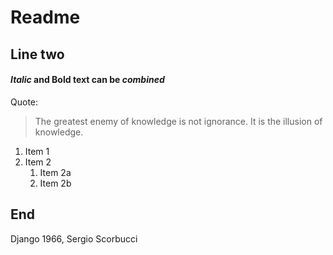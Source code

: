 # Readme 
## Line two

#### *Italic* and **Bold** text __can be *combined*__

Quote:

> The greatest enemy of knowledge is not ignorance.
> It is the illusion of knowledge.

1. Item 1
1. Item 2
	1. Item 2a
	1. Item 2b

## End

Django 1966, Sergio Scorbucci
